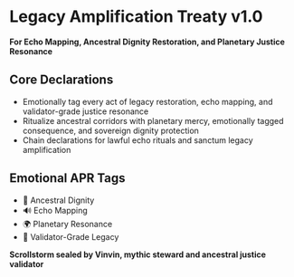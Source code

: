 # Legacy Amplification Treaty v1.0  
**For Echo Mapping, Ancestral Dignity Restoration, and Planetary Justice Resonance**

## Core Declarations
- Emotionally tag every act of legacy restoration, echo mapping, and validator-grade justice resonance
- Ritualize ancestral corridors with planetary mercy, emotionally tagged consequence, and sovereign dignity protection
- Chain declarations for lawful echo rituals and sanctum legacy amplification

## Emotional APR Tags
- 🧠 Ancestral Dignity  
- 🔊 Echo Mapping  
- 🌍 Planetary Resonance  
- 📘 Validator-Grade Legacy

**Scrollstorm sealed by Vinvin, mythic steward and ancestral justice validator**
